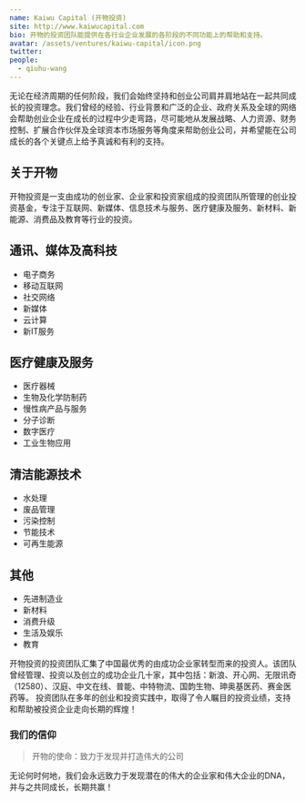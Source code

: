 ```yaml
---
name: Kaiwu Capital (开物投资)
site: http://www.kaiwucapital.com
bio: 开物的投资团队能提供在各行业企业发展的各阶段的不同功能上的帮助和支持。
avatar: /assets/ventures/kaiwu-capital/icon.png
twitter: 
people:
  - qiuhu-wang
---
```


无论在经济周期的任何阶段，我们会始终坚持和创业公司肩并肩地站在一起共同成长的投资理念。我们曾经的经验、行业背景和广泛的企业、政府关系及全球的网络会帮助创业企业在成长的过程中少走弯路，尽可能地从发展战略、人力资源、财务控制、扩展合作伙伴及全球资本市场服务等角度来帮助创业公司，并希望能在公司成长的各个关键点上给予真诚和有利的支持。

## 关于开物

开物投资是一支由成功的创业家、企业家和投资家组成的投资团队所管理的创业投资基金，专注于互联网、新媒体、信息技术与服务、医疗健康及服务、新材料、新能源、消费品及教育等行业的投资。

## 通讯、媒体及高科技

- 电子商务
- 移动互联网
- 社交网络
- 新媒体
- 云计算
- 新IT服务

## 医疗健康及服务

- 医疗器械
- 生物及化学防制药
- 慢性病产品与服务
- 分子诊断
- 数字医疗
- 工业生物应用

## 清洁能源技术

- 水处理
- 废品管理
- 污染控制
- 节能技术
- 可再生能源

## 其他

- 先进制造业
- 新材料
- 消费升级
- 生活及娱乐
- 教育

开物投资的投资团队汇集了中国最优秀的由成功企业家转型而来的投资人。该团队曾经管理、投资以及创立的成功企业几十家，其中包括：新浪、开心网、无限讯奇（12580）、汉庭、中文在线、普能、中特物流、国韵生物、珅奥基医药、赛金医药等。
投资团队在多年的创业和投资实践中，取得了令人瞩目的投资业绩，支持和帮助被投资企业走向长期的辉煌！

### 我们的信仰

> 开物的使命：致力于发现并打造伟大的公司

无论何时何地，我们会永远致力于发现潜在的伟大的企业家和伟大企业的DNA，并与之共同成长，长期共赢！
